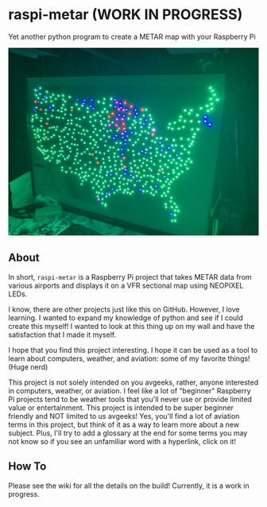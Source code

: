 # raspi-metar (WORK IN PROGRESS)

Yet another python program to create a METAR map with your Raspberry Pi

![plot](./img/cover.jpeg)

## About
In short, `raspi-metar` is a Raspberry Pi project that takes METAR data from various airports and displays it on a VFR sectional map using NEOPIXEL LEDs.

I know, there are other projects just like this on GitHub. However, I love learning. I wanted to expand my knowledge of python and see if I could create this myself! I wanted to look at this thing up on my wall and have the satisfaction that I made it myself.

I hope that you find this project interesting. I hope it can be used as a tool to learn about computers, weather, and aviation: some of my favorite things! (Huge nerd)

This project is not solely intended on you avgeeks, rather, anyone interested in computers, weather, or aviation. I feel like a lot of "beginner" Raspberry Pi projects tend to be weather tools that you'll never use or provide limited value or entertainment. This project is intended to be super beginner friendly and NOT limited to us avgeeks! Yes, you'll find a lot of aviation terms in this project, but think of it as a way to learn more about a new subject. Plus, I'll try to add a glossary at the end for some terms you may not know so if you see an unfamiliar word with a hyperlink, click on it!

## How To

Please see the wiki for all the details on the build! Currently, it is a work in progress.

<!-- ## Things You'll Need
You're gonna need a couple of things to complete this project. Do note, for this project, I have elected to follow the policy of "go big or go home" so I am using a VFR sectional map of the ENTIRE United States measuring 3.5x5ft! You can easily use a smaller map, or even use regional maps!

- Raspberry Pi (any newish model should work)
- VFR Sectional Map
- Poster board
- WS2811 addressable LED modules (amount is up to you)
- Power supply for LEDs
- Spray adhesive
- Drill
- An internet connection
- A desire to learn
## Seting Up Your Project

### Dependenies

There are a few python dependencies you need to install

  

-  `pip3 install avwx`

-  `pip3 install adafruit-circuitpython-neopixel`

  

### setup.py

`setup.py` is a tool that automates project configuration. You will need to run this BEFORE you begin your project. Here you will be able to assign LEDs to specific airports, change colors, refresh rates, etc.

### Manual Configuration
Inside the `raspi-metar` directory, you'll find a file named `raspi-metar.conf`. Use your favorite text editor to open it if you want to edit it manually.

Below is an example of what the file looks like:
```
[settings]
refresh_rate = 1800
show_lightning = yes
brightness = 10

[colors]
vfr = (0, 255, 0)
ifr = (255, 0, 0)
lifr = (255, 0, 255)
mvfr = (0, 0, 255)

[airports]
1 = KCEU
2 = KGMU
3 = KSPA
4 = KAND
```
  - SETTINGS
	  - refresh_rate
		  - A whole number greater than one which represents how often data will be updated in SECONDS.
	- show_lightning
		- yes/no if you want LEDs to flash when airport is reporting lighting in vicnity
	- brightness
		- A whole number 1-100 determining how bright you want your LEDs to shine
- COLORS
	- RGB values for the different flight conditions
- AIRPORTS
	- Set a whole number = to ICAO ident. The number represents LED index and obviously the ICAO index represents the airport its assigned to.
	- These do not need to be in order, but must follow this convention.

### Assigning Airports to LEDs

Once you have started `setup.py`, you will be asked to enter a command. To add airports all at once, type `add all`.

You will be asked for the [ICAO](#icao) identifier for the airport you want to add and the LED position you want to assign it to.

  

**Note:** Becuase [METAR](#metar) information is availible for airports in countries other than the US, you *must* add the country code prefix to the [ICAO](#icao) ident. For example, Los Angeles International Airport is commonly referred to in the US as LAX. However, you must enter KLAX for the program to recognize it.

  

#### Example:

Below is a terminal excerpt if you wantted to assign Greenville Spartanburg International Airport to LED 15:

  

```

Welcome to Setup Wizard

Enter a command to get started: add all

Assign ICAO idents to LED position. For example, when asked you would pas 'KJFK' and '10' if you wanted to assign John F. Kennedy International Airport to use LED 10.

When finished, pass done

Enter ICAO ident (Kxxx): KGSP

LED position: 15

[SUCCESS]: Assigned Greenville Spartanburg International Airport to LED at positon 15

Enter ICAO ident (Kxxx): done

[SUCCESS]: Saved airports to file.

```

## Glossary
Here is that glossary I was talking about. You can find definitions and explanations about some of the vocabulary used in this project.

#### ICAO
The ICAO, or [International Civil Aviation Organization](https://en.wikipedia.org/wiki/International_Civil_Aviation_Organization), is a United Nations agency tasked with controlling and creating international aviation regulations and guidelines.

#### METAR
What the heck is METAR? That is a great question! METAR stands for METerological Aerodome Report. Essentially, it a weather report in a very specific format that pilots use. Most "towered" airports, meaning one with an Air Traffic Control tower, will issue these METAR reports every hour, or when conditions change enough to warrant.

When a pilot decides they want to take off or land, it is crucial for them to get the latest METAR report so they can know what the runway conditions are going to be like. 

##### So what does a METAR look like?
Here is an example METAR report from a local airport:
`KGMU 052153Z 22009KT 10SM SCT032 29/21 A2990 RMK AO2 LTG DSNT N SLP113 T02890211`

Don't know whats going on? Yeah, I don't really either! If you want more info on METARs and how to read them, check out the [Wikipedia page](https://en.wikipedia.org/wiki/METAR)! -->